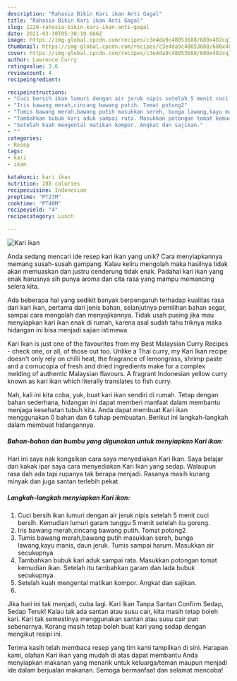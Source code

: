 ```yaml
---
description: "Rahasia Bikin Kari ikan Anti Gagal"
title: "Rahasia Bikin Kari ikan Anti Gagal"
slug: 1220-rahasia-bikin-kari-ikan-anti-gagal
date: 2021-03-30T05:30:19.666Z
image: https://img-global.cpcdn.com/recipes/c3e4da9c48053688/680x482cq70/kari-ikan-foto-resep-utama.jpg
thumbnail: https://img-global.cpcdn.com/recipes/c3e4da9c48053688/680x482cq70/kari-ikan-foto-resep-utama.jpg
cover: https://img-global.cpcdn.com/recipes/c3e4da9c48053688/680x482cq70/kari-ikan-foto-resep-utama.jpg
author: Lawrence Curry
ratingvalue: 3.6
reviewcount: 4
recipeingredient:

recipeinstructions:
- "Cuci bersih ikan lumuri dengan air jeruk nipis setelah 5 menit cuci bersih. Kemudian lumuri garam tunggu 5 menit setelah itu goreng."
- "Iris bawang merah,cincang bawang putih. Tomat potong2"
- "Tumis bawang merah,bawang putih masukkan sereh, bunga lawang,kayu manis, daun jeruk. Tumis sampai harum. Masukkan air secukupnya"
- "Tambahkan bubuk kari aduk sampai rata. Masukkan potongan tomat kemudian ikan. Setelah itu tambahkan garam dan lada bubuk secukupnya."
- "Setelah kuah mengental matikan kompor. Angkat dan sajikan."
- ""
categories:
- Resep
tags:
- kari
- ikan

katakunci: kari ikan 
nutrition: 288 calories
recipecuisine: Indonesian
preptime: "PT27M"
cooktime: "PT40M"
recipeyield: "4"
recipecategory: Lunch

---
```



![Kari ikan](https://img-global.cpcdn.com/recipes/c3e4da9c48053688/680x482cq70/kari-ikan-foto-resep-utama.jpg)

Anda sedang mencari ide resep kari ikan yang unik? Cara menyiapkannya memang susah-susah gampang. Kalau keliru mengolah maka hasilnya tidak akan memuaskan dan justru cenderung tidak enak. Padahal kari ikan yang enak harusnya sih punya aroma dan cita rasa yang mampu memancing selera kita.

Ada beberapa hal yang sedikit banyak berpengaruh terhadap kualitas rasa dari kari ikan, pertama dari jenis bahan, selanjutnya pemilihan bahan segar, sampai cara mengolah dan menyajikannya. Tidak usah pusing jika mau menyiapkan kari ikan enak di rumah, karena asal sudah tahu triknya maka hidangan ini bisa menjadi sajian istimewa.

Kari Ikan is just one of the favourites from my Best Malaysian Curry Recipes - check one, or all, of those out too. Unlike a Thai curry, my Kari Ikan recipe doesn&#39;t only rely on chilli heat, the fragrance of lemongrass, shrimp paste and a cornucopia of fresh and dried ingredients make for a complex melding of authentic Malaysian flavours. A fragrant Indonesian yellow curry known as kari ikan which literally translates to fish curry.


Nah, kali ini kita coba, yuk, buat kari ikan sendiri di rumah. Tetap dengan bahan sederhana, hidangan ini dapat memberi manfaat dalam membantu menjaga kesehatan tubuh kita. Anda dapat membuat Kari ikan menggunakan 0 bahan dan 6 tahap pembuatan. Berikut ini langkah-langkah dalam membuat hidangannya.

<!--inarticleads1-->

##### Bahan-bahan dan bumbu yang digunakan untuk menyiapkan Kari ikan:



Hari ini saya nak kongsikan cara saya menyediakan Kari Ikan. Saya belajar dari kakak ipar saya cara menyediakan Kari Ikan yang sedap. Walaupun rasa dah ada tapi rupanya tak berapa menjadi. Rasanya masih kurang minyak dan juga santan terlebih pekat. 

<!--inarticleads2-->

##### Langkah-langkah menyiapkan Kari ikan:

1. Cuci bersih ikan lumuri dengan air jeruk nipis setelah 5 menit cuci bersih. Kemudian lumuri garam tunggu 5 menit setelah itu goreng.
1. Iris bawang merah,cincang bawang putih. Tomat potong2
1. Tumis bawang merah,bawang putih masukkan sereh, bunga lawang,kayu manis, daun jeruk. Tumis sampai harum. Masukkan air secukupnya
1. Tambahkan bubuk kari aduk sampai rata. Masukkan potongan tomat kemudian ikan. Setelah itu tambahkan garam dan lada bubuk secukupnya.
1. Setelah kuah mengental matikan kompor. Angkat dan sajikan.
1. 


Jika hari ini tak menjadi, cuba lagi. Kari Ikan Tanpa Santan Confirm Sedap, Sedap Teruk! Kalau tak ada santan atau susu cair, kita masih tetap boleh kari. Kari tak semestinya menggunakan santan atau susu cair pun sebenarnya. Korang masih tetap boleh buat kari yang sedap dengan mengikut resipi ini. 

Terima kasih telah membaca resep yang tim kami tampilkan di sini. Harapan kami, olahan Kari ikan yang mudah di atas dapat membantu Anda menyiapkan makanan yang menarik untuk keluarga/teman maupun menjadi ide dalam berjualan makanan. Semoga bermanfaat dan selamat mencoba!
